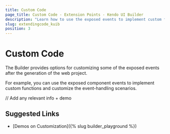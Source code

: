 ```yaml
---
title: Custom Code
page_title: Custom Code - Extension Points - Kendo UI Builder
description: "Learn how to use the exposed events to implement custom functions and customize the event-handling scenarios in web applications generated with the Kendo UI Builder."
slug: extendingcode_kuib
position: 3
---
```


# Custom Code

The Builder provides options for customizing some of the exposed events after the generation of the web project.    

For example, you can use the exposed component events to implement custom functions and customize the event-handling scenarios.

// Add any relevant info + demo

## Suggested Links

* [Demos on Customization]({% slug builder_playground %})
